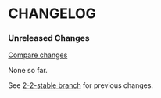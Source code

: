 # CHANGELOG

### Unreleased Changes

[Compare changes](https://github.com/codevise/pageflow-panorama/compare/2-2-stable...master)

None so far.

See
[2-2-stable branch](https://github.com/codevise/pageflow-panorama/blob/2-2-stable/CHANGELOG.md)
for previous changes.
